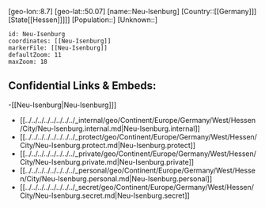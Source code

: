 ﻿---
location: [50.07,8.7]
mapzoom: [7,12] 
mapmarker: city 
type: City
tags:
- geo/City


SpocWebEntityId: 32792
isDeleted: false
confidential: public

---
[geo-lon::8.7]
[geo-lat::50.07]
[name::Neu-Isenburg]
[Country::[[Germany]]]
[State[[Hessen]]]]]
[Population::]
[Unknown::]


```leaflet
id: Neu-Isenburg
coordinates: [[Neu-Isenburg]]
markerFile: [[Neu-Isenburg]]
defaultZoom: 11 
maxZoom: 18
```


## Confidential Links & Embeds: 
-[[Neu-Isenburg|Neu-Isenburg]]] 
- [[../../../../../../../../_internal/geo/Continent/Europe/Germany/West/Hessen/City/Neu-Isenburg.internal.md|Neu-Isenburg.internal]] 
- [[../../../../../../../../_protect/geo/Continent/Europe/Germany/West/Hessen/City/Neu-Isenburg.protect.md|Neu-Isenburg.protect]] 
- [[../../../../../../../../_private/geo/Continent/Europe/Germany/West/Hessen/City/Neu-Isenburg.private.md|Neu-Isenburg.private]] 
- [[../../../../../../../../_personal/geo/Continent/Europe/Germany/West/Hessen/City/Neu-Isenburg.personal.md|Neu-Isenburg.personal]] 
- [[../../../../../../../../_secret/geo/Continent/Europe/Germany/West/Hessen/City/Neu-Isenburg.secret.md|Neu-Isenburg.secret]] 

